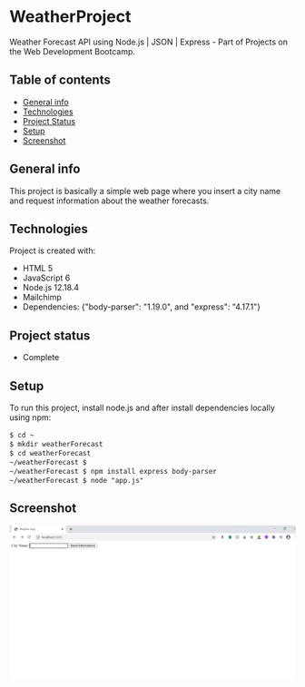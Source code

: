 # WeatherProject
Weather Forecast API using Node.js | JSON | Express - Part of Projects on the Web Development Bootcamp.

## Table of contents
* [General info](#general-info)
* [Technologies](#technologies)
* [Project Status](#project-status)
* [Setup](#setup)
* [Screenshot](#screenshot)

## General info
This project is basically a simple web page where you insert a city name and request information about the weather forecasts.
	
## Technologies
Project is created with:
* HTML 5
* JavaScript 6
* Node.js 12.18.4
* Mailchimp
* Dependencies: {"body-parser": "1.19.0", and "express": "4.17.1"}

## Project status
* Complete
	
## Setup
To run this project, install node.js and after install dependencies locally using npm:

```
$ cd ~
$ mkdir weatherForecast
$ cd weatherForecast
~/weatherForecast $
~/weatherForecast $ npm install express body-parser
~/weatherForecast $ node "app.js"
```

## Screenshot
![Alt text](/Weather-screenShot.png?raw=true)

